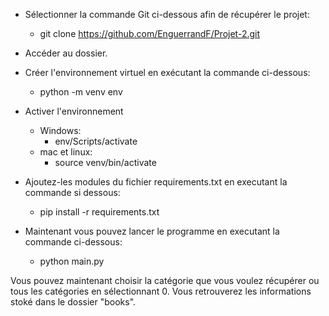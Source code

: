 - Sélectionner la commande Git ci-dessous afin de récupérer le projet:
    - git clone https://github.com/EnguerrandF/Projet-2.git

- Accéder au dossier.

- Créer l'environnement virtuel en exécutant la commande ci-dessous:
    - python -m venv env

- Activer l'environnement 
    - Windows:
        - env/Scripts/activate
    - mac et linux:
        - source venv/bin/activate

- Ajoutez-les modules du fichier requirements.txt en executant la commande si dessous:
    - pip install -r requirements.txt

- Maintenant vous pouvez lancer le programme en executant la commande ci-dessous:
    - python main.py

Vous pouvez maintenant choisir la catégorie que vous voulez récupérer ou tous les catégories en sélectionnant 0. Vous retrouverez les informations stoké dans le dossier "books".
